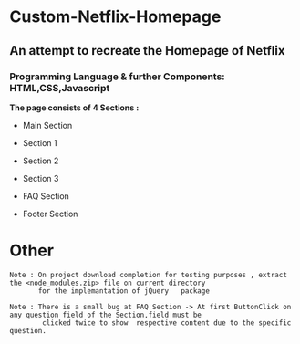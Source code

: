 # Custom-Netflix-Homepage
 ## An attempt to recreate the Homepage of Netflix
  ### Programming Language & further Components:  HTML,CSS,Javascript

**The page consists of 4 Sections :**
			
 * Main Section
		
 * Section 1
		
 * Section 2
		
 * Section 3
		
 * FAQ Section
		
 * Footer Section
		
# Other
	
	Note : On project download completion for testing purposes , extract the <node_modules.zip> file on current directory  
	       for the implemantation of jQuery   package 
	
	Note : There is a small bug at FAQ Section -> At first ButtonClick on any question field of the Section,field must be 
	        clicked twice to show  respective content due to the specific question.

